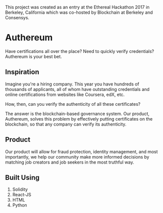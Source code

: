 This project was created as an entry at the Ethereal Hackathon 2017 in Berkeley, California which was co-hosted by Blockchain at Berkeley and Consensys.
# Authereum
Have certifications all over the place? Need to quickly verify credentials? Authereum is your best bet.

## Inspiration
Imagine you're a hiring company. This year you have hundreds of thousands of applicants, all of whom have outstanding credentials and online certifications from websites like Coursera, edX, etc.

How, then, can you verify the authenticity of all these certificates?

The answer is the blockchain-based governance system. Our product, Authereum, solves this problem by effectively putting certificates on the blockchain, so that any company can verify its authenticity.

## Product
Our product will allow for fraud protection, identity management, and most importantly, we help our community make more informed decisions by matching job creators and job seekers in the most truthful way.

## Built Using
1. Solidity
2. React-JS
3. HTML
4. Python



